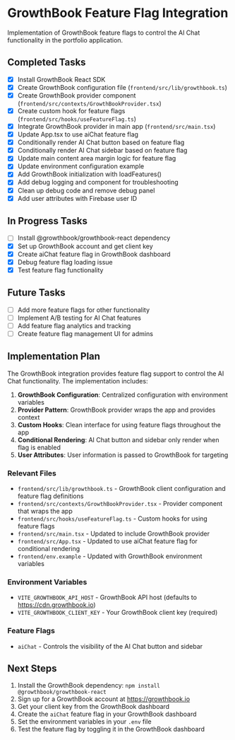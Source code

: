# GrowthBook Feature Flag Integration

Implementation of GrowthBook feature flags to control the AI Chat functionality in the portfolio application.

## Completed Tasks

- [x] Install GrowthBook React SDK
- [x] Create GrowthBook configuration file (`frontend/src/lib/growthbook.ts`)
- [x] Create GrowthBook provider component (`frontend/src/contexts/GrowthBookProvider.tsx`)
- [x] Create custom hook for feature flags (`frontend/src/hooks/useFeatureFlag.ts`)
- [x] Integrate GrowthBook provider in main app (`frontend/src/main.tsx`)
- [x] Update App.tsx to use aiChat feature flag
- [x] Conditionally render AI Chat button based on feature flag
- [x] Conditionally render AI Chat sidebar based on feature flag
- [x] Update main content area margin logic for feature flag
- [x] Update environment configuration example
- [x] Add GrowthBook initialization with loadFeatures()
- [x] Add debug logging and component for troubleshooting
- [x] Clean up debug code and remove debug panel
- [x] Add user attributes with Firebase user ID

## In Progress Tasks

- [ ] Install @growthbook/growthbook-react dependency
- [x] Set up GrowthBook account and get client key
- [x] Create aiChat feature flag in GrowthBook dashboard
- [x] Debug feature flag loading issue
- [x] Test feature flag functionality

## Future Tasks

- [ ] Add more feature flags for other functionality
- [ ] Implement A/B testing for AI Chat features
- [ ] Add feature flag analytics and tracking
- [ ] Create feature flag management UI for admins

## Implementation Plan

The GrowthBook integration provides feature flag support to control the AI Chat functionality. The implementation includes:

1. **GrowthBook Configuration**: Centralized configuration with environment variables
2. **Provider Pattern**: GrowthBook provider wraps the app and provides context
3. **Custom Hooks**: Clean interface for using feature flags throughout the app
4. **Conditional Rendering**: AI Chat button and sidebar only render when flag is enabled
5. **User Attributes**: User information is passed to GrowthBook for targeting

### Relevant Files

- `frontend/src/lib/growthbook.ts` - GrowthBook client configuration and feature flag definitions
- `frontend/src/contexts/GrowthBookProvider.tsx` - Provider component that wraps the app
- `frontend/src/hooks/useFeatureFlag.ts` - Custom hooks for using feature flags
- `frontend/src/main.tsx` - Updated to include GrowthBook provider
- `frontend/src/App.tsx` - Updated to use aiChat feature flag for conditional rendering
- `frontend/env.example` - Updated with GrowthBook environment variables

### Environment Variables

- `VITE_GROWTHBOOK_API_HOST` - GrowthBook API host (defaults to https://cdn.growthbook.io)
- `VITE_GROWTHBOOK_CLIENT_KEY` - Your GrowthBook client key (required)

### Feature Flags

- `aiChat` - Controls the visibility of the AI Chat button and sidebar

## Next Steps

1. Install the GrowthBook dependency: `npm install @growthbook/growthbook-react`
2. Sign up for a GrowthBook account at https://growthbook.io
3. Get your client key from the GrowthBook dashboard
4. Create the `aiChat` feature flag in your GrowthBook dashboard
5. Set the environment variables in your `.env` file
6. Test the feature flag by toggling it in the GrowthBook dashboard 